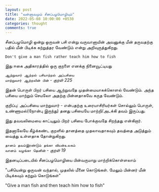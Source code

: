 ```yaml
---
layout: post
title: "வள்ளுவமும் சீனப்பழமொழியும்"
date: 2022-05-08 10:00:00 +0530
categories: thought
comments: true
---
```

சீனப்பழமொழி ஒன்று ஒருவன் பசி என்று வருவானாயின் அவனுக்கு மீன் தருவதற்கு பதில் மீன் பிடிக்க கற்றுத்தர வேண்டும் என்று அறிவுருத்துகிறது.

`Don't give a man fish rather teach him how to fish`

இது ஈகை அதிகாரத்தில் ஒரு குறளை எனக்கு நினைவூட்டியது

`ஆற்றுவார் ஆற்றல் பசியாற்றல் அப்பசியை`<br>
`மாற்றுவார் ஆற்றலின் பின்` - <i>குறள் 225</i>

இதன் பொருள் பிறர் பசியை ஆற்றுவதே முதன்மையாகக்கொளல் வேண்டும். அந்த பசியை மாற்றும் செயலோ அதற்கு பின்னதாகவே கருத வேண்டும்.

குறிப்பு:
அப்பசியை மாற்றுவார் - என்பதற்கு உரையாசிரியர்கள் சொல்லும் பொருள், உண்ணாமல்(நோன்பு இருந்து) தனது பசியையே மாற்றி/அடக்கி தவம் இருப்பது.

இது தவவலிமையை காட்டிலும் பிறர் பசியை போக்குவதே சிறந்தது என்கிறார்.

இதனாலேயே கீழ்க்கண்ட குறளில் தானத்தை முதலாவதாகவும் தவத்தை அடுத்தும் வைத்து உள்ளதாக தோன்றுகிறது.



`தானம் தவம்இரண்டும் தங்கா வியன்உலகம்`<br>
`வானம் வழங்கா தெனின்` - <i>குறள் 19</i>

இதனடிப்படையில் சீனப்பழமொழியை பின்வருமாறு மாற்றிக்கொள்ளலாம்

"பசியென்று ஒருவன் வந்தால், முதலில் மீனை கொடுங்கள். மேலும் பின்னர் மீன் பிடிக்கவும் கற்றும் கொடுங்கள்"

"Give a man fish and then teach him how to fish"